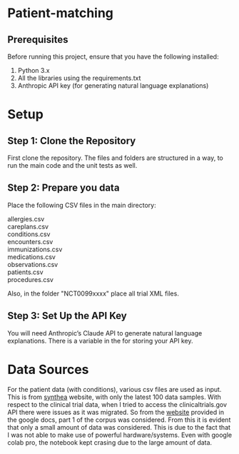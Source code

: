 # Patient-matching
## Prerequisites
Before running this project, ensure that you have the following installed:

1. Python 3.x
2. All the libraries using the requirements.txt
3. Anthropic API key (for generating natural language explanations)

# Setup
## Step 1: Clone the Repository

First clone the repository. The files and folders are structured in a way, to run the main code and the unit tests as well.

## Step 2: Prepare you data
Place the following CSV files in the main directory:

allergies.csv\
careplans.csv\
conditions.csv\
encounters.csv\
immunizations.csv\
medications.csv\
observations.csv\
patients.csv\
procedures.csv

Also, in the folder "NCT0099xxxx" place all trial XML files.

## Step 3: Set Up the API Key
You will need Anthropic’s Claude API to generate natural language explanations. There is a variable in the for storing your API key.

# Data Sources
For the patient data (with conditions), various csv files are used as input. This is from [synthea](https://synthea.mitre.org/downloads) website, with only the latest 100 data samples. With respect to the clinical trial data, when I tried to access the clinicaltrials.gov API there were issues as it was migrated. So from the [website](https://www.trec-cds.org/2022.html#documents) provided in the google docs, part 1 of the corpus was considered. 
From this it is evident that only a small amount of data was considered. This is due to the fact that I was not able to make use of powerful hardware/systems. Even with google colab pro, the notebook kept crasing due to the large amount of data. 
